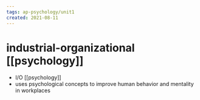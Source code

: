 ```yaml
---
tags: ap-psychology/unit1 
created: 2021-08-11
---
```


# industrial-organizational [[psychology]]

- I/O [[psychology]]
- uses psychological concepts to improve human behavior and mentality in workplaces 
